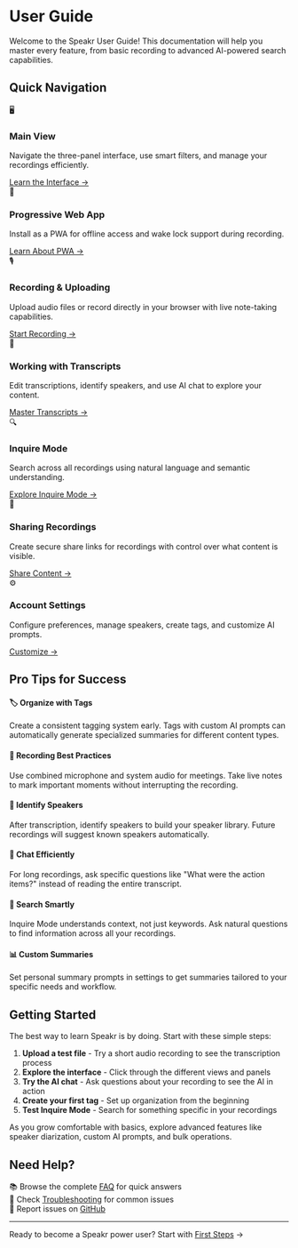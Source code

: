 # User Guide

Welcome to the Speakr User Guide! This documentation will help you master every feature, from basic recording to advanced AI-powered search capabilities.

## Quick Navigation

<div class="guide-cards">
  <div class="guide-card">
    <div class="card-icon">🖥️</div>
    <h3>Main View</h3>
    <p>Navigate the three-panel interface, use smart filters, and manage your recordings efficiently.</p>
    <a href="first-steps" class="card-link">Learn the Interface →</a>
  </div>
  
  <div class="guide-card">
    <div class="card-icon">📱</div>
    <h3>Progressive Web App</h3>
    <p>Install as a PWA for offline access and wake lock support during recording.</p>
    <a href="pwa" class="card-link">Learn About PWA →</a>
  </div>

  <div class="guide-card">
    <div class="card-icon">🎙️</div>
    <h3>Recording & Uploading</h3>
    <p>Upload audio files or record directly in your browser with live note-taking capabilities.</p>
    <a href="recording" class="card-link">Start Recording →</a>
  </div>
  <div class="guide-card">
    <div class="card-icon">📝</div>
    <h3>Working with Transcripts</h3>
    <p>Edit transcriptions, identify speakers, and use AI chat to explore your content.</p>
    <a href="transcripts" class="card-link">Master Transcripts →</a>
  </div>
  
  <div class="guide-card">
    <div class="card-icon">🔍</div>
    <h3>Inquire Mode</h3>
    <p>Search across all recordings using natural language and semantic understanding.</p>
    <a href="inquire-mode" class="card-link">Explore Inquire Mode →</a>
  </div>
  
  <div class="guide-card">
    <div class="card-icon">🔗</div>
    <h3>Sharing Recordings</h3>
    <p>Create secure share links for recordings with control over what content is visible.</p>
    <a href="sharing" class="card-link">Share Content →</a>
  </div>
  
  <div class="guide-card">
    <div class="card-icon">⚙️</div>
    <h3>Account Settings</h3>
    <p>Configure preferences, manage speakers, create tags, and customize AI prompts.</p>
    <a href="settings" class="card-link">Customize →</a>
  </div>
</div>

## Pro Tips for Success

<div class="tips-grid">
  <div class="tip-card">
    <h4>🏷️ Organize with Tags</h4>
    <p>Create a consistent tagging system early. Tags with custom AI prompts can automatically generate specialized summaries for different content types.</p>
  </div>
  
  <div class="tip-card">
    <h4>🎤 Recording Best Practices</h4>
    <p>Use combined microphone and system audio for meetings. Take live notes to mark important moments without interrupting the recording.</p>
  </div>
  
  <div class="tip-card">
    <h4>👥 Identify Speakers</h4>
    <p>After transcription, identify speakers to build your speaker library. Future recordings will suggest known speakers automatically.</p>
  </div>
  
  <div class="tip-card">
    <h4>💬 Chat Efficiently</h4>
    <p>For long recordings, ask specific questions like "What were the action items?" instead of reading the entire transcript.</p>
  </div>
  
  <div class="tip-card">
    <h4>🔎 Search Smartly</h4>
    <p>Inquire Mode understands context, not just keywords. Ask natural questions to find information across all your recordings.</p>
  </div>
  
  <div class="tip-card">
    <h4>📊 Custom Summaries</h4>
    <p>Set personal summary prompts in settings to get summaries tailored to your specific needs and workflow.</p>
  </div>
</div>

## Getting Started

The best way to learn Speakr is by doing. Start with these simple steps:

1. **Upload a test file** - Try a short audio recording to see the transcription process
2. **Explore the interface** - Click through the different views and panels
3. **Try the AI chat** - Ask questions about your recording to see the AI in action
4. **Create your first tag** - Set up organization from the beginning
5. **Test Inquire Mode** - Search for something specific in your recordings

As you grow comfortable with basics, explore advanced features like speaker diarization, custom AI prompts, and bulk operations.

## Need Help?

<div class="help-section">
  <div class="help-item">
    <span class="help-icon">📚</span>
    <span>Browse the complete <a href="../faq">FAQ</a> for quick answers</span>
  </div>
  <div class="help-item">
    <span class="help-icon">🔧</span>
    <span>Check <a href="../troubleshooting">Troubleshooting</a> for common issues</span>
  </div>
  <div class="help-item">
    <span class="help-icon">💬</span>
    <span>Report issues on <a href="https://github.com/murtaza-nasir/speakr/issues">GitHub</a></span>
  </div>
</div>

---

Ready to become a Speakr power user? Start with [First Steps](first-steps.md) →